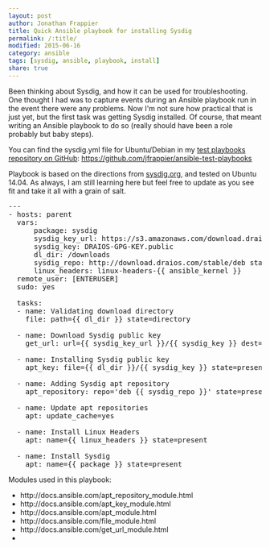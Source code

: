 ```yaml
---
layout: post
author: Jonathan Frappier
title: Quick Ansible playbook for installing Sysdig
permalink: /:title/
modified: 2015-06-16
category: ansible
tags: [sysdig, ansible, playbook, install]
share: true
---
```

Been thinking about Sysdig, and how it can be used for troubleshooting. One thought I had was to capture events during an Ansible playbook run in the event there were any problems. Now I'm not sure how practical that is just yet, but the first task was getting Sysdig installed. Of course, that meant writing an Ansible playbook to do so (really should have been a role probably but baby steps).

You can find the sysdig.yml file for Ubuntu/Debian in my <a href="https://github.com/jfrappier/ansible-test-playbooks" target="_blank">test playbooks repository on GitHub</a>: <a href="https://github.com/jfrappier/ansible-test-playbooks" target="_blank">https://github.com/jfrappier/ansible-test-playbooks</a>

Playbook is based on the directions from <a href="http://www.sysdig.org/wiki/how-to-install-sysdig-for-linux/" target="_blank">sysdig.org</a>, and tested on Ubuntu 14.04. As always, I am still learning here but feel free to update as you see fit and take it all with a grain of salt.
<pre>
---
- hosts: parent
  vars:
      package: sysdig
      sysdig_key_url: https://s3.amazonaws.com/download.draios.com
      sysdig_key: DRAIOS-GPG-KEY.public
      dl_dir: /downloads
      sysdig_repo: http://download.draios.com/stable/deb stable-$(ARCH)/
      linux_headers: linux-headers-{{ ansible_kernel }}
  remote_user: [ENTERUSER]
  sudo: yes

  tasks:
  - name: Validating download directory
    file: path={{ dl_dir }} state=directory

  - name: Download Sysdig public key
    get_url: url={{ sysdig_key_url }}/{{ sysdig_key }} dest={{ dl_dir }} validate_certs=no

  - name: Installing Sysdig public key
    apt_key: file={{ dl_dir }}/{{ sysdig_key }} state=present

  - name: Adding Sysdig apt repository
    apt_repository: repo='deb {{ sysdig_repo }}' state=present

  - name: Update apt repositories
    apt: update_cache=yes

  - name: Install Linux Headers
    apt: name={{ linux_headers }} state=present

  - name: Install Sysdig
    apt: name={{ package }} state=present
</pre>
Modules used in this playbook:
<ul>
	<li>http://docs.ansible.com/apt_repository_module.html</li>
	<li>http://docs.ansible.com/apt_key_module.html</li>
	<li>http://docs.ansible.com/apt_module.html</li>
	<li>http://docs.ansible.com/file_module.html</li>
	<li>http://docs.ansible.com/get_url_module.html</li>
	<li></li>
</ul>